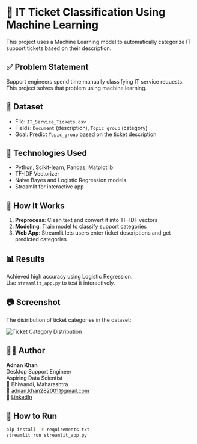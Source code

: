 # 🧠 IT Ticket Classification Using Machine Learning

This project uses a Machine Learning model to automatically categorize IT support tickets based on their description.

## ✅ Problem Statement
Support engineers spend time manually classifying IT service requests. This project solves that problem using machine learning.

## 📁 Dataset
- File: `IT_Service_Tickets.csv`
- Fields: `Document` (description), `Topic_group` (category)
- Goal: Predict `Topic_group` based on the ticket description

## 🔧 Technologies Used
- Python, Scikit-learn, Pandas, Matplotlib
- TF-IDF Vectorizer
- Naive Bayes and Logistic Regression models
- Streamlit for interactive app

## 🚀 How It Works
1. **Preprocess**: Clean text and convert it into TF-IDF vectors
2. **Modeling**: Train model to classify support categories
3. **Web App**: Streamlit lets users enter ticket descriptions and get predicted categories

## 📊 Results
Achieved high accuracy using Logistic Regression.  
Use `streamlit_app.py` to test it interactively.

## 📷 Screenshot

The distribution of ticket categories in the dataset:

![Ticket Category Distribution](screenshots/myplot.png)

## 👨‍💻 Author

**Adnan Khan**  
Desktop Support Engineer  
Aspiring Data Scientist  
📍 Bhiwandi, Maharashtra  
📧 adnan.khan282001@gmail.com  
📘 [LinkedIn](https://www.linkedin.com/in/adnankhan282001)


## 🧪 How to Run
```bash
pip install -r requirements.txt
streamlit run streamlit_app.py

